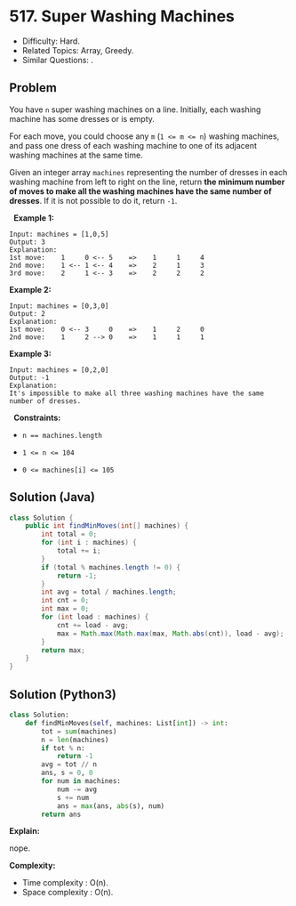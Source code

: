 # 517. Super Washing Machines

- Difficulty: Hard.
- Related Topics: Array, Greedy.
- Similar Questions: .

## Problem

You have ```n``` super washing machines on a line. Initially, each washing machine has some dresses or is empty.

For each move, you could choose any ```m``` (```1 <= m <= n```) washing machines, and pass one dress of each washing machine to one of its adjacent washing machines at the same time.

Given an integer array ```machines``` representing the number of dresses in each washing machine from left to right on the line, return **the minimum number of moves to make all the washing machines have the same number of dresses**. If it is not possible to do it, return ```-1```.

 
**Example 1:**

```
Input: machines = [1,0,5]
Output: 3
Explanation:
1st move:    1     0 <-- 5    =>    1     1     4
2nd move:    1 <-- 1 <-- 4    =>    2     1     3
3rd move:    2     1 <-- 3    =>    2     2     2
```

**Example 2:**

```
Input: machines = [0,3,0]
Output: 2
Explanation:
1st move:    0 <-- 3     0    =>    1     2     0
2nd move:    1     2 --> 0    =>    1     1     1
```

**Example 3:**

```
Input: machines = [0,2,0]
Output: -1
Explanation:
It's impossible to make all three washing machines have the same number of dresses.
```

 
**Constraints:**


	
- ```n == machines.length```
	
- ```1 <= n <= 104```
	
- ```0 <= machines[i] <= 105```

## Solution (Java)
```java
class Solution {
    public int findMinMoves(int[] machines) {
        int total = 0;
        for (int i : machines) {
            total += i;
        }
        if (total % machines.length != 0) {
            return -1;
        }
        int avg = total / machines.length;
        int cnt = 0;
        int max = 0;
        for (int load : machines) {
            cnt += load - avg;
            max = Math.max(Math.max(max, Math.abs(cnt)), load - avg);
        }
        return max;
    }
}
```

## Solution (Python3)

```python
class Solution:
    def findMinMoves(self, machines: List[int]) -> int:
        tot = sum(machines)
        n = len(machines)
        if tot % n:
            return -1
        avg = tot // n
        ans, s = 0, 0
        for num in machines:
            num -= avg
            s += num
            ans = max(ans, abs(s), num)
        return ans
```

**Explain:**

nope.

**Complexity:**

* Time complexity : O(n).
* Space complexity : O(n).
